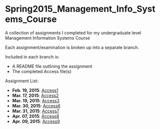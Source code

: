 # Spring2015_Management_Info_Systems_Course
A collection of assignments I completed for my undergraduate level Management Information Systems Course

Each assignment/examination is broken up into a separate branch.

Included in each branch is:
* A README file outlining the assignment
* The completed Access file(s)

Assignment List:
* **Feb. 19, 2015**: <a href = https://github.com/Pomponst/Spring2015_Management_Info_Systems_Course/tree/Access1>Access1</a>
* **Mar. 17, 2015**: <a href = https://github.com/Pomponst/Spring2015_Management_Info_Systems_Course/tree/Access2>Access2</a>
* **Mar. 19, 2015**: <a href = https://github.com/Pomponst/Spring2015_Management_Info_Systems_Course/tree/Access3>Access3</a>
* **Mar. 30, 2015**: <a href = https://github.com/Pomponst/Spring2015_Management_Info_Systems_Course/tree/Access6>Access6</a>
* **Mar. 31, 2015**: <a href = https://github.com/Pomponst/Spring2015_Management_Info_Systems_Course/tree/Access7>Access7</a>
* **Apr. 07, 2015**: <a href = https://github.com/Pomponst/Spring2015_Management_Info_Systems_Course/tree/Access8>Access8</a>
* **Apr. 09, 2015**: <a href = https://github.com/Pomponst/Spring2015_Management_Info_Systems_Course/tree/Access9>Access9</a>
